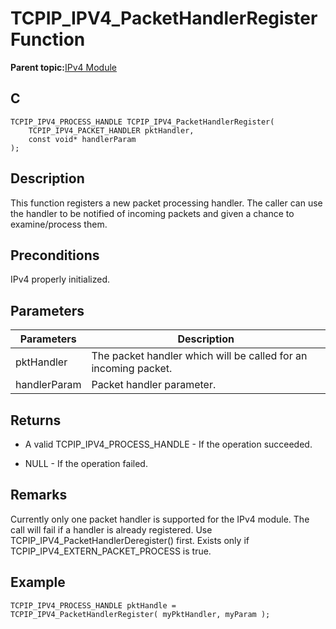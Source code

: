 # TCPIP\_IPV4\_PacketHandlerRegister Function

**Parent topic:**[IPv4 Module](GUID-EA29E72F-4194-41F9-9F19-D8BBA00D62F2.md)

## C

```
TCPIP_IPV4_PROCESS_HANDLE TCPIP_IPV4_PacketHandlerRegister(
    TCPIP_IPV4_PACKET_HANDLER pktHandler, 
    const void* handlerParam
);
```

## Description

This function registers a new packet processing handler. The caller can use the handler to be notified of incoming packets and given a chance to examine/process them.

## Preconditions

IPv4 properly initialized.

## Parameters

|Parameters|Description|
|----------|-----------|
|pktHandler|The packet handler which will be called for an incoming packet.|
|handlerParam|Packet handler parameter.|

## Returns

-   A valid TCPIP\_IPV4\_PROCESS\_HANDLE - If the operation succeeded.

-   NULL - If the operation failed.


## Remarks

Currently only one packet handler is supported for the IPv4 module. The call will fail if a handler is already registered. Use TCPIP\_IPV4\_PacketHandlerDeregister\(\) first. Exists only if TCPIP\_IPV4\_EXTERN\_PACKET\_PROCESS is true.

## Example

```
TCPIP_IPV4_PROCESS_HANDLE pktHandle = TCPIP_IPV4_PacketHandlerRegister( myPktHandler, myParam );
```

